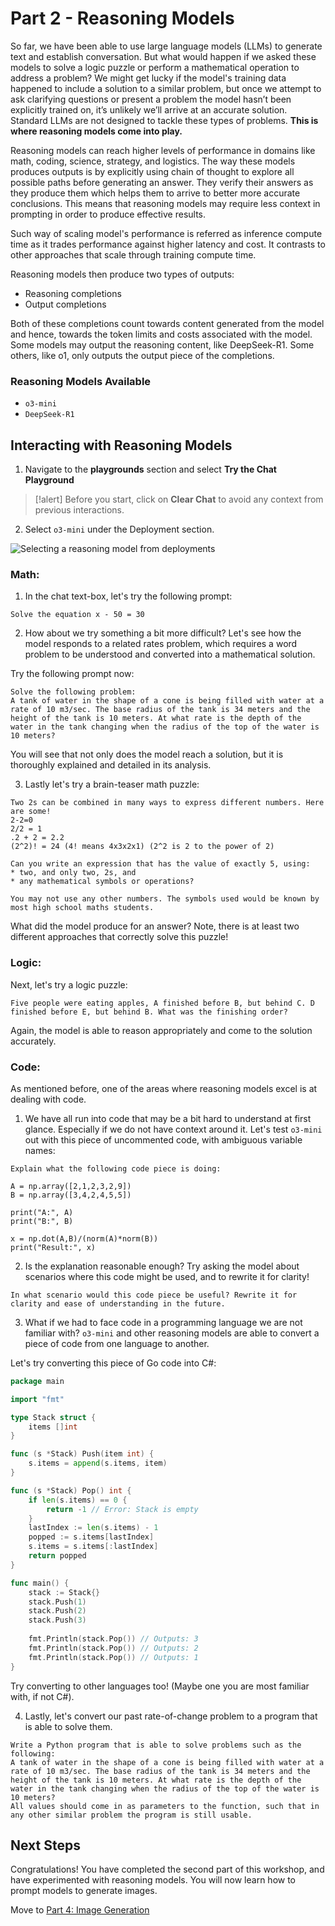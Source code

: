 # Part 2 - Reasoning Models

So far, we have been able to use large language models (LLMs) to generate text and establish conversation. But what would happen if we asked these models to solve a logic puzzle or perform a mathematical operation to address a problem? We might get lucky if the model's training data happened to include a solution to a similar problem, but once we attempt to ask clarifying questions or present a problem the model hasn’t been explicitly trained on, it’s unlikely we’ll arrive at an accurate solution. Standard LLMs are not designed to tackle these types of problems. **This is where reasoning models come into play.**

Reasoning models can reach higher levels of performance in domains like math, coding, science, strategy, and logistics. The way these models produces outputs is by explicitly using chain of thought to explore all possible paths before generating an answer. They verify their answers as they produce them which helps them to arrive to better more accurate conclusions. This means that reasoning models may require less context in prompting in order to produce effective results.

Such way of scaling model's performance is referred as inference compute time as it trades performance against higher latency and cost. It contrasts to other approaches that scale through training compute time.

Reasoning models then produce two types of outputs:

- Reasoning completions
- Output completions

Both of these completions count towards content generated from the model and hence, towards the token limits and costs associated with the model. Some models may output the reasoning content, like DeepSeek-R1. Some others, like o1, only outputs the output piece of the completions.

### Reasoning Models Available

- `o3-mini`
- `DeepSeek-R1`



## Interacting with Reasoning Models

1. Navigate to the  **playgrounds** section and select **Try the Chat Playground**

>[!alert] Before you start, click on **Clear Chat** to avoid any context from previous interactions.


2. Select `o3-mini` under the Deployment section.

![Selecting a reasoning model from deployments]()

### **Math**:

1. In the chat text-box, let's try the following prompt:

```
Solve the equation x - 50 = 30
```

2. How about we try something a bit more difficult? Let's see how the model responds to a related rates problem, which requires a word problem to be understood and converted into a mathematical solution. 

Try the following prompt now:

```
Solve the following problem:
A tank of water in the shape of a cone is being filled with water at a rate of 10 m3/sec. The base radius of the tank is 34 meters and the height of the tank is 10 meters. At what rate is the depth of the water in the tank changing when the radius of the top of the water is 10 meters?
```

You will see that not only does the model reach a solution, but it is thoroughly explained and detailed in its analysis. 

3. Lastly let's try a brain-teaser math puzzle:

```
Two 2s can be combined in many ways to express different numbers. Here are some!
2-2=0
2/2 = 1
.2 + 2 = 2.2
(2^2)! = 24 (4! means 4x3x2x1) (2^2 is 2 to the power of 2)

Can you write an expression that has the value of exactly 5, using:
* two, and only two, 2s, and
* any mathematical symbols or operations?

You may not use any other numbers. The symbols used would be known by most high school maths students.
```

What did the model produce for an answer? Note, there is at least two different approaches that correctly solve this puzzle!

### **Logic**:

Next, let's try a logic puzzle:

```
Five people were eating apples, A finished before B, but behind C. D finished before E, but behind B. What was the finishing order?
```

Again, the model is able to reason appropriately and come to the solution accurately. 

### **Code**:

As mentioned before, one of the areas where reasoning models excel is at dealing with code. 

1. We have all run into code that may be a bit hard to understand at first glance. Especially if we do not have context around it. Let's test `o3-mini` out with this piece of uncommented code, with ambiguous variable names:

```
Explain what the following code piece is doing:

A = np.array([2,1,2,3,2,9])
B = np.array([3,4,2,4,5,5])
 
print("A:", A)
print("B:", B)

x = np.dot(A,B)/(norm(A)*norm(B))
print("Result:", x)
```

2. Is the explanation reasonable enough? Try asking the model about scenarios where this code might be used, and to rewrite it for clarity!

```
In what scenario would this code piece be useful? Rewrite it for clarity and ease of understanding in the future.
```

3. What if we had to face code in a programming language we are not familiar with? `o3-mini` and other reasoning models are able to convert a piece of code from one language to another. 

Let's try converting this piece of Go code into C#:

```Go
package main

import "fmt"

type Stack struct {
    items []int
}

func (s *Stack) Push(item int) {
    s.items = append(s.items, item)
}

func (s *Stack) Pop() int {
    if len(s.items) == 0 {
        return -1 // Error: Stack is empty
    }
    lastIndex := len(s.items) - 1
    popped := s.items[lastIndex]
    s.items = s.items[:lastIndex]
    return popped
}

func main() {
    stack := Stack{}
    stack.Push(1)
    stack.Push(2)
    stack.Push(3)
    
    fmt.Println(stack.Pop()) // Outputs: 3
    fmt.Println(stack.Pop()) // Outputs: 2
    fmt.Println(stack.Pop()) // Outputs: 1
}
```

Try converting to other languages too! (Maybe one you are most familiar with, if not C#).

4. Lastly, let's convert our past rate-of-change problem to a program that is able to solve them. 

```
Write a Python program that is able to solve problems such as the following: 
A tank of water in the shape of a cone is being filled with water at a rate of 10 m3/sec. The base radius of the tank is 34 meters and the height of the tank is 10 meters. At what rate is the depth of the water in the tank changing when the radius of the top of the water is 10 meters? 
All values should come in as parameters to the function, such that in any other similar problem the program is still usable.
```

## Next Steps

Congratulations! You have completed the second part of this workshop, and have experimented with reasoning models. You will now learn how to prompt models to generate images.

Move to [Part 4: Image Generation](./04_Image_Generation.md)